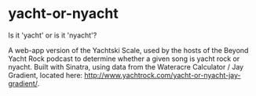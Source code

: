 # yacht-or-nyacht
Is it 'yacht' or is it 'nyacht'?

A web-app version of the Yachtski Scale, used by the hosts of the Beyond Yacht Rock podcast to determine whether a given song is yacht rock or nyacht. Built with Sinatra, using data from the Wateracre Calculator / Jay Gradient, located here: http://www.yachtrock.com/yacht-or-nyacht-jay-gradient/.
